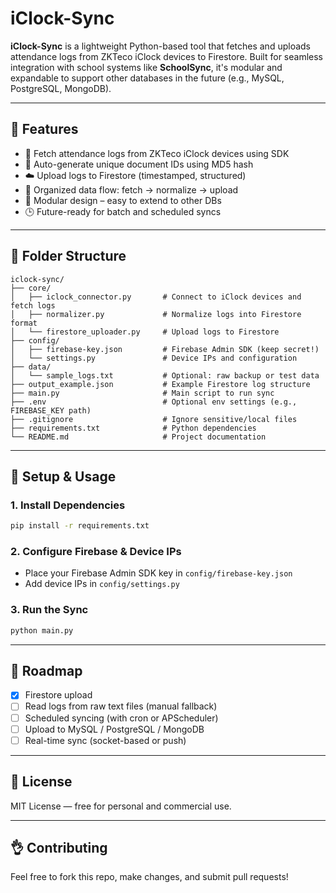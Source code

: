 # iClock-Sync

**iClock-Sync** is a lightweight Python-based tool that fetches and uploads attendance logs from ZKTeco iClock devices to Firestore. Built for seamless integration with school systems like **SchoolSync**, it's modular and expandable to support other databases in the future (e.g., MySQL, PostgreSQL, MongoDB).

---

## 🚀 Features

- 🔄 Fetch attendance logs from ZKTeco iClock devices using SDK
- 🔐 Auto-generate unique document IDs using MD5 hash
- ☁️ Upload logs to Firestore (timestamped, structured)
- 📁 Organized data flow: fetch → normalize → upload
- 🧩 Modular design – easy to extend to other DBs
- 🕒 Future-ready for batch and scheduled syncs

---

## 📁 Folder Structure

```
iclock-sync/
├── core/
│   ├── iclock_connector.py       # Connect to iClock devices and fetch logs
│   ├── normalizer.py             # Normalize logs into Firestore format
│   └── firestore_uploader.py     # Upload logs to Firestore
├── config/
│   ├── firebase-key.json         # Firebase Admin SDK (keep secret!)
│   └── settings.py               # Device IPs and configuration
├── data/
│   └── sample_logs.txt           # Optional: raw backup or test data
├── output_example.json           # Example Firestore log structure
├── main.py                       # Main script to run sync
├── .env                          # Optional env settings (e.g., FIREBASE_KEY path)
├── .gitignore                    # Ignore sensitive/local files
├── requirements.txt              # Python dependencies
└── README.md                     # Project documentation
```

---

## 📅 Setup & Usage

### 1. Install Dependencies
```bash
pip install -r requirements.txt
```

### 2. Configure Firebase & Device IPs
- Place your Firebase Admin SDK key in `config/firebase-key.json`
- Add device IPs in `config/settings.py`

### 3. Run the Sync
```bash
python main.py
```

---

## 🔹 Roadmap

- [x] Firestore upload
- [ ] Read logs from raw text files (manual fallback)
- [ ] Scheduled syncing (with cron or APScheduler)
- [ ] Upload to MySQL / PostgreSQL / MongoDB
- [ ] Real-time sync (socket-based or push)

---

## 📄 License
MIT License — free for personal and commercial use.

---

## 👌 Contributing
Feel free to fork this repo, make changes, and submit pull requests!


